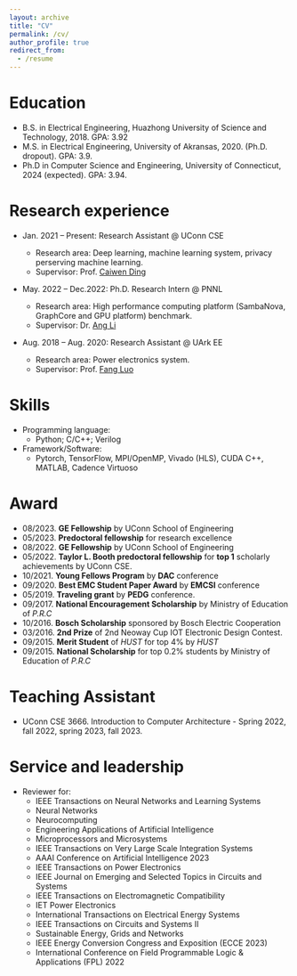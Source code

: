 ```yaml
---
layout: archive
title: "CV"
permalink: /cv/
author_profile: true
redirect_from:
  - /resume
---
```


Education
======
* B.S. in Electrical Engineering, Huazhong University of Science and Technology, 2018. GPA: 3.92
* M.S. in Electrical Engineering, University of Akransas, 2020. (Ph.D. dropout). GPA: 3.9. 
* Ph.D in Computer Science and Engineering, University of Connecticut, 2024 (expected). GPA: 3.94. 

Research experience
======
* Jan. 2021 – Present: Research Assistant @ UConn CSE
  * Research area: Deep learning, machine learning system, privacy perserving machine learning. 
  * Supervisor: Prof. [Caiwen Ding](https://caiwending.cse.uconn.edu/)

* May. 2022 – Dec.2022: Ph.D. Research Intern @ PNNL
  * Research area: High performance computing platform (SambaNova,  GraphCore and GPU platform) benchmark.
  * Supervisor: Dr. [Ang Li](https://www.pnnl.gov/people/ang-li)

* Aug. 2018 – Aug. 2020: Research Assistant @ UArk EE
  * Research area: Power electronics system. 
  * Supervisor: Prof. [Fang Luo](https://www.stonybrook.edu/commcms/electrical/people/-core_faculty/luo_fang)

Skills
======
* Programming language:
  * Python; C/C++; Verilog
* Framework/Software:
  * Pytorch, TensorFlow, MPI/OpenMP, Vivado (HLS), CUDA C++, MATLAB, Cadence Virtuoso


Award
======
  * 08/2023. **GE Fellowship** by UConn School of Engineering
  * 05/2023. **Predoctoral fellowship** for research excellence
  * 08/2022. **GE Fellowship** by UConn School of Engineering
  * 05/2022. **Taylor L. Booth predoctoral fellowship** for **top 1** scholarly achievements by UConn CSE. 
  * 10/2021. **Young Fellows Program** by **DAC** conference
  * 09/2020. **Best EMC Student Paper Award** by **EMCSI** conference
  * 05/2019. **Traveling grant** by **PEDG** conference. 
  * 09/2017. **National Encouragement Scholarship** by Ministry of Education of *P.R.C*
  * 10/2016. **Bosch Scholarship** sponsored by Bosch Electric Cooperation
  * 03/2016. **2nd Prize** of 2nd Neoway Cup IOT Electronic Design Contest. 
  * 09/2015. **Merit Student** of *HUST* for top 4% by *HUST*
  * 09/2015. **National Scholarship** for top 0.2% students by Ministry of Education of *P.R.C*
  
Teaching Assistant
======
  * UConn CSE 3666. Introduction to Computer Architecture - Spring 2022, fall 2022, spring 2023, fall 2023.  
  
Service and leadership
======
* Reviewer for: 
  * IEEE Transactions on Neural Networks and Learning Systems
  * Neural Networks
  * Neurocomputing
  * Engineering Applications of Artificial Intelligence
  * Microprocessors and Microsystems
  * IEEE Transactions on Very Large Scale Integration Systems
  * AAAI Conference on Artificial Intelligence 2023
  * IEEE Transactions on Power Electronics
  * IEEE Journal on Emerging and Selected Topics in Circuits and Systems
  * IEEE Transactions on Electromagnetic Compatibility
  * IET Power Electronics
  * International Transactions on Electrical Energy Systems
  * IEEE Transactions on Circuits and Systems II
  * Sustainable Energy, Grids and Networks
  * IEEE Energy Conversion Congress and Exposition (ECCE 2023)
  * International Conference on Field Programmable Logic & Applications (FPL) 2022  
